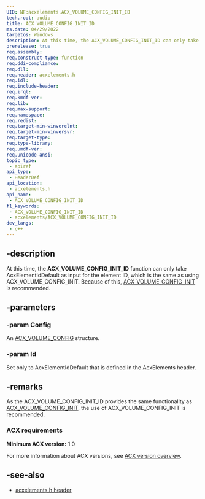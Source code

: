 ```yaml
---
UID: NF:acxelements.ACX_VOLUME_CONFIG_INIT_ID
tech.root: audio 
title: ACX_VOLUME_CONFIG_INIT_ID
ms.date: 04/29/2022
targetos: Windows
description: At this time, the ACX_VOLUME_CONFIG_INIT_ID can only take AcxElementIdDefault as input for the element ID, which is the same as using ACX_VOLUME_CONFIG_INIT.
prerelease: true
req.assembly: 
req.construct-type: function
req.ddi-compliance: 
req.dll: 
req.header: acxelements.h
req.idl: 
req.include-header: 
req.irql: 
req.kmdf-ver: 
req.lib: 
req.max-support: 
req.namespace: 
req.redist: 
req.target-min-winverclnt: 
req.target-min-winversvr: 
req.target-type: 
req.type-library: 
req.umdf-ver: 
req.unicode-ansi: 
topic_type:
 - apiref
api_type:
 - HeaderDef
api_location:
 - acxelements.h
api_name:
 - ACX_VOLUME_CONFIG_INIT_ID
f1_keywords:
 - ACX_VOLUME_CONFIG_INIT_ID
 - acxelements/ACX_VOLUME_CONFIG_INIT_ID
dev_langs:
 - c++
---
```


## -description

At this time, the **ACX_VOLUME_CONFIG_INIT_ID** function can only take AcxElementIdDefault as input for the element ID, which is the same as using ACX_VOLUME_CONFIG_INIT. Because of this, [ACX_VOLUME_CONFIG_INIT](nf-acxelements-acx_volume_config_init.md) is recommended.

## -parameters

### -param Config

An [ACX_VOLUME_CONFIG](ns-acxelements-acx_volume_config.md) structure.

### -param Id

Set only to AcxElementIdDefault that is defined in the AcxElements header.

## -remarks

As the ACX_VOLUME_CONFIG_INIT_ID provides the same functionality as [ACX_VOLUME_CONFIG_INIT](nf-acxelements-acx_volume_config_init.md), the use of ACX_VOLUME_CONFIG_INIT is recommended.

### ACX requirements

**Minimum ACX version:** 1.0

For more information about ACX versions, see [ACX version overview](/windows-hardware/drivers/audio/acx-version-overview).

## -see-also

- [acxelements.h header](index.md)


